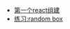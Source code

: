 

* [第一个react组建](./content/hello_react/hello_react.md)
* [练习:random box](./content/randombox/randombox.md)